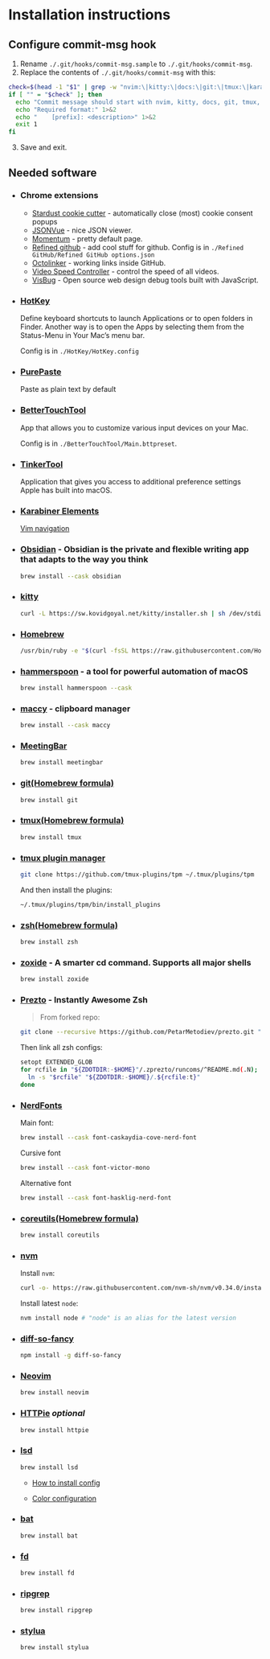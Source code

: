 # Installation instructions

## Configure commit-msg hook

1. Rename `./.git/hooks/commit-msg.sample` to `./.git/hooks/commit-msg`.
2. Replace the contents of `./.git/hooks/commit-msg` with this:

```sh
check=$(head -1 "$1" | grep -w "nvim:\|kitty:\|docs:\|git:\|tmux:\|karabiner:\|shell:\|hs:\|misc:")
if [ "" = "$check" ]; then
  echo "Commit message should start with nvim, kitty, docs, git, tmux, karabiner, shell, hs(for hammerspoon) or misc." 1>&2
  echo "Required format:" 1>&2
  echo "    [prefix]: <description>" 1>&2
  exit 1
fi
```

3. Save and exit.

## Needed software

- ### Chrome extensions

  - [Stardust cookie cutter](https://chrome.google.com/webstore/detail/stardust-cookie-cutter/knliaomflpbgdhnlhomjmmoahdfhnhae) - automatically close (most) cookie consent popups
  - [JSONVue](https://chrome.google.com/webstore/detail/jsonvue/chklaanhfefbnpoihckbnefhakgolnmc) - nice JSON viewer.
  - [Momentum](https://chrome.google.com/webstore/detail/momentum/laookkfknpbbblfpciffpaejjkokdgca) - pretty default page.
  - [Refined github](https://github.com/refined-github/refined-github) - add cool stuff for github. Config is in `./Refined GitHub/Refined GitHub options.json`
  - [Octolinker](https://octolinker.vercel.app/) - working links inside GitHub.
  - [Video Speed Controller](https://chrome.google.com/webstore/detail/video-speed-controller/nffaoalbilbmmfgbnbgppjihopabppdk) - control the speed of all videos.
  - [VisBug](https://chrome.google.com/webstore/detail/visbug/cdockenadnadldjbbgcallicgledbeoc) - Open source web design debug tools built with JavaScript.

- ### [HotKey](https://apps.apple.com/us/app/hotkey-app/id975890633?mt=12)

  Define keyboard shortcuts to launch Applications or to open folders in Finder. Another way is to open the Apps by selecting them from the Status-Menu in Your Mac’s menu bar.

  Config is in `./HotKey/HotKey.config`

- ### [PurePaste](https://sindresorhus.com/pure-paste)

  Paste as plain text by default

- ### [BetterTouchTool](https://folivora.ai/downloads)

  App that allows you to customize various input devices on your Mac.

  Config is in `./BetterTouchTool/Main.bttpreset`.

- ### [TinkerTool](https://www.bresink.com/osx/TinkerTool.html)

  Application that gives you access to additional preference settings Apple has built into macOS.

- ### [Karabiner Elements](https://karabiner-elements.pqrs.org/)

  [Vim navigation](https://ke-complex-modifications.pqrs.org/#capslock_vim_movements)

- ### [Obsidian](https://obsidian.md/) - Obsidian is the private and flexible writing app that adapts to the way you think

  ```sh
  brew install --cask obsidian
  ```

- ### [kitty](https://sw.kovidgoyal.net/kitty/)

  ```sh
  curl -L https://sw.kovidgoyal.net/kitty/installer.sh | sh /dev/stdin
  ```

- ### [Homebrew](https://brew.sh/)

  ```sh
  /usr/bin/ruby -e "$(curl -fsSL https://raw.githubusercontent.com/Homebrew/install/master/install)"
  ```

- ### [hammerspoon](https://www.hammerspoon.org/) - a tool for powerful automation of macOS

  ```sh
  brew install hammerspoon --cask
  ```

- ### [maccy](https://maccy.app/) - clipboard manager

  ```sh
  brew install --cask maccy
  ```

- ### [MeetingBar](https://meetingbar.app/)

  ```sh
  brew install meetingbar
  ```

- ### [git(Homebrew formula)](https://formulae.brew.sh/formula/git#default)

  ```sh
  brew install git
  ```

- ### [tmux(Homebrew formula)](https://formulae.brew.sh/formula/tmux)

  ```sh
  brew install tmux
  ```

- ### [tmux plugin manager](https://github.com/tmux-plugins/tpm)

  ```sh
  git clone https://github.com/tmux-plugins/tpm ~/.tmux/plugins/tpm
  ```

  And then install the plugins:

  ```sh
  ~/.tmux/plugins/tpm/bin/install_plugins
  ```

- ### [zsh(Homebrew formula)](https://formulae.brew.sh/formula/zsh#default)

  ```sh
  brew install zsh
  ```

- ### [zoxide](https://github.com/ajeetdsouza/zoxide) - A smarter cd command. Supports all major shells

  ```sh
  brew install zoxide
  ```

- ### [Prezto](https://github.com/sorin-ionescu/prezto) - Instantly Awesome Zsh

  > From forked repo:

  ```sh
  git clone --recursive https://github.com/PetarMetodiev/prezto.git "${ZDOTDIR:-$HOME}/.zprezto
  ```

  Then link all zsh configs:

  ```sh
  setopt EXTENDED_GLOB
  for rcfile in "${ZDOTDIR:-$HOME}"/.zprezto/runcoms/^README.md(.N); do
    ln -s "$rcfile" "${ZDOTDIR:-$HOME}/.${rcfile:t}"
  done
  ```

- ### [NerdFonts](https://github.com/ryanoasis/nerd-fonts)

  Main font:

  ```sh
  brew install --cask font-caskaydia-cove-nerd-font
  ```

  Cursive font

  ```sh
  brew install --cask font-victor-mono
  ```

  Alternative font

  ```sh
  brew install --cask font-hasklig-nerd-font

  ```

- ### [coreutils(Homebrew formula)](https://formulae.brew.sh/formula/coreutils#default)

  ```sh
  brew install coreutils
  ```

- ### [nvm](https://github.com/nvm-sh/nvm)

  Install `nvm`:

  ```sh
  curl -o- https://raw.githubusercontent.com/nvm-sh/nvm/v0.34.0/install.sh | bash
  ```

  Install latest `node`:

  ```sh
  nvm install node # "node" is an alias for the latest version
  ```

- ### [diff-so-fancy](https://github.com/so-fancy/diff-so-fancy)

  ```sh
  npm install -g diff-so-fancy
  ```

- ### [Neovim](https://neovim.io/)

  ```sh
  brew install neovim
  ```

- ### [HTTPie](https://httpie.org/) _optional_

  ```sh
  brew install httpie
  ```

- ### [lsd](https://github.com/Peltoche/lsd)

  ```sh
  brew install lsd
  ```

  - [How to install config](./lsd/README.md)

  - [Color configuration](./lscolors/README.md)

- ### [bat](https://github.com/sharkdp/bat)

  ```sh
  brew install bat
  ```

- ### [fd](https://github.com/sharkdp/fd)

  ```sh
  brew install fd
  ```

- ### [ripgrep](https://github.com/BurntSushi/ripgrep)

  ```sh
  brew install ripgrep
  ```

- ### [stylua](https://github.com/JohnnyMorganz/StyLua)

  ```sh
  brew install stylua
  ```
